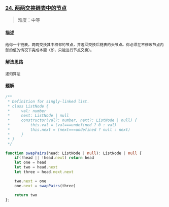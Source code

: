 ### [24. 两两交换链表中的节点](https://leetcode.cn/problems/swap-nodes-in-pairs/)

> 难度：中等

#### 描述
```
给你一个链表，两两交换其中相邻的节点，并返回交换后链表的头节点。你必须在不修改节点内部的值的情况下完成本题（即，只能进行节点交换）。
```

#### 解法思路
```
递归算法
```

#### 题解

```ts
/**
 * Definition for singly-linked list.
 * class ListNode {
 *     val: number
 *     next: ListNode | null
 *     constructor(val?: number, next?: ListNode | null) {
 *         this.val = (val===undefined ? 0 : val)
 *         this.next = (next===undefined ? null : next)
 *     }
 * }
 */

function swapPairs(head: ListNode | null): ListNode | null {
    if(!head || !head.next) return head
    let one = head
    let two = head.next
    let three = head.next.next

    two.next = one
    one.next = swapPairs(three)

    return two
};
```